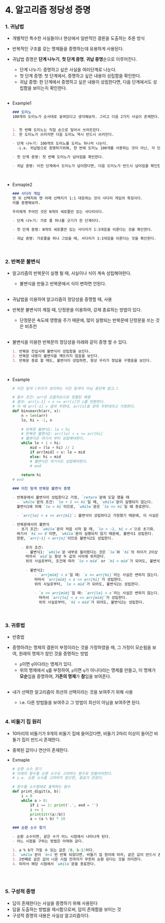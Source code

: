 # 4. 알고리즘 정당성 증명

### 1. 귀납법

- 개별적인 특수한 사실들이나 현상에서 일반적인 결론을 도출하는 추론 방식

- 반복적인 구조를 갖는 명제들을 증명하는데 유용하게 사용된다.

- 귀납법 증명은 **단계 나누기**, **첫 단계 증명**, **귀납 증명**순으로 이루어진다.

  - 단계 나누기: 증명하고 싶은 사실을 여러단계로 나눈다.
  - 첫 단계 증명: 첫 단계에서, 증명하고 싶은 내용이 성립함을 확인한다.
  - 귀납 증명: 한 단계에서 증명하고 싶은 내용이 성립한다면, 다음 단계에서도 성립함을 보이는지 확인한다.

  <br>

- Example1

  ```markdown
  ### 도미노
  100개의 도미노가 순서대로 놓여있다고 생각해보자. 그리고 다음 2가지 사실이 존재한다.
  
  
  1. 첫 번째 도미노는 직접 손으로 밀어서 쓰러트린다.
  2. 한 도미노가 쓰러지면 다음 도미노 역시 반드시 쓰러진다.
  
  - 단계 나누기: 100개의 도미노를 도미노 하나씩 나눈다.
  	-i.e. 귀납법으로 증명하기위해, 한 번에 도미노 100개를 사용하는 것이 아닌, 각 단계마다 도미노 1개만 사용한다.
  
  - 첫 단계 증명: 첫 번째 도미노가 넘어짐을 확인한다.
  
  - 귀납 증명: 이전 단계에서 도미노가 넘어졌다면, 다음 도미노가 반드시 넘어짐을 확인한다.
  ```

<br>

- Exmaple2

  ```markdown
  ### 사다리 게임
  맨 위 선택지와 맨 아래 선택지가 1:1 대응하는 것이 사다리 게임의 특징이다.
  이를 증명해보자.
  
  우리에게 주어진 것은 N개의 세로줄만 있는 사다리이다.
  
  - 단계 나누기: 가로 줄 하나를 긋기가 한 단계이다.
  
  - 첫 단계 증명: N개의 세로줄만 있는 사다리가 1:1대응을 이룬다는 것을 확인한다.
  
  - 귀납 증명: 가로줄을 하나 그었을 때, 사다리가 1:1대응을 이룬다는 것을 확인한다.
  ```

  <br>

### 2. 반복문 불변식

- 알고리즘의 반복문이 실행 될 때, 사실이나 식이 계속 성립해야한다. 

  - 불변식을 만들고 반복문에서 식이 변하면 안된다.

  <br>

- 귀납법을 이용하여 알고리즘의 정당성을 증명할 때, 사용

- 반복문 불변식이 깨질 때, 단정문을 이용하여, 강제 종료하는 방법이 있다. 

  - 단정문은 속도에 영향을 주기 때문에, 많이 실행되는 반복문에 단정문을 쓰는 것은 비추천

  <br>

- 불변식을 이용한 반복문의 정당성을 아래와 같이 증명 할 수 있다.

  ```markdown
  1. 반복문 진입시에 불변식이 성립함을 보인다.
  2. 반복문 내용이 불변식을 깨뜨리지 않음을 보인다.
  3. 반복문 종료 할 때도, 불변식이 성립하면, 항상 우리가 정답을 구했음을 보인다.
  ```

  <br>

- Example

  ```python
  # 이진 탐색 (우리가 생각하는 이진 탐색이 아님 종만북 참고.)
  
  # 필수 조건: arr은 오름차순으로 정렬된 배열
  # 결과: arr[i-1] < x <= arr[i]인 i를 반환한다.
  # 이 때 arr[-1] = 음의 무한대, arr[n]을 양의 무한대라고 가정한다.
  def binsearch(arr, x):
      n = len(arr)
      lo, hi = -1, n
      
      # 반복문 불변식1: lo < hi
      # 반복문 불변식2: arr[lo] < x <= arr[hi]
      # 불변식은 여기서 부터 성립해야한다.
      while lo + 1 < hi:
          mid = (lo + hi) // 2
          if arr[mid] < x: lo = mid
          else: hi = mid
          # 불변식은 여기서도 성립해야한다.
          # end
          
      return hi
  # end
  ```

  ```markdown
  ### 이진 탐색 반복문 불변식 증명
  
  - 반복문에서 불변식이 성립한다고 가정, `return`문에 도달 했을 때
  	- `while`문의 조건: `lo + 1 >= hi`일 때, `while`문이 실행되지 않는다. 
  	불변식1에 의해 `lo < hi`이므로, `while`문은 `lo == hi`일 떄 종료한다.
  
  	- `arr[lo] < x <= arr[hi]`: 불변식이 성립하다고 가정했기 때문에, 이 사실은 자명하다.
  	
  - 반복문에서의 불변식
  	- 초기 조건: `while`문이 처음 시작 할 때, `lo = -1, hi = n`으로 초기화. 
  	여기서 `hi == 0`이면, `while`문이 실행되지 않기 때문에, 불변식1 성립한다.
  	한편, `arr[-1] < arr[n]`이므로 불변식2도 성립한다.
  	
      - 유지 조건:
      	- 불변식1: `while`문 내부로 들어왔다는 것은 `lo`와 `hi`의 차이가 2이상 난다는 것을 의미한다. 
      	따라서 `mid`는 항상 두 값의 사이에 위치한다. 
      	위의 사실로부터, 조건에 따라 `lo = mid` or `hi = mid`가 되어도, 불변식1은 항상 성립한다.
      	
      	- 불변식2: 
      		- `arr[mid] < x`일 때: `x <= arr[hi]`라는 사실은 변하지 않는다. 
      		따라서 `arr[mid] < x <= arr[hi]`가 성립한다. 
      		위의 사실로부터, `lo = mid`가 되어도, 불변식2는 성립한다.
      		
      		- `x <= arr[mid]`일 때: `arr[lo] < x`라는 사실은 변하지 않는다.
              따라서 `arr[lo] < x <= arr[mid]`가 성립한다.
              위의 사실로부터, `hi = mid`가 되어도, 불변식2는 성립한다.
  ```

  <br>

### 3. 귀류법

- 반증법

- 증명하려는 명제의 결론이 부정이라는 것을 가정하였을 때, 그 가정이 모순됨을 보여, 원래의 명제가 참인 것을 증명하는 방법

  - `p`이면 `q`이다라는 명제가 있다. 
  - 위의 명제에서 `q`를 부정하여, `p`이면 `q`가 아니다라는 명제를 만들고, 이 명제가 **모순**임을 증명하여, **기존의 명제**가 **참**임을 보여준다.

  <br>

- 내가 선택한 알고리즘이 최선의 선택이라는 것을 보여주기 위해 사용

  - i.e. 다른 방법들을 보여주고 그 방법이 최선이 아님을 보여주면 된다.

  <br>

### 4. 비둘기 집 원리

- 10마리의 비둘기가 9개의 비둘기 집에 들어갔다면, 비둘기 2마리 이상이 들어간 비둘기 집이 반드시 존재한다.

- 중복된 값이나 연산이 존재한다.

- Exmaple

  ```python
  # 순환 소수 찾기
  # 아래의 함수를 순환 소수도 고려하는 함수로 만들어야한다.
  # i.e. 순환 소수를 고려하지 않으면, 종료가 안된다.
  
  # 분수를 소수형태로 출력하는 함수
  def print_digit(a, b):
      i = 0
      while a > 0:
          if i == 1: print('.', end = '')
          i += 1
          print(str(a//b))
          a = (a % b) * 10
  ```

  ```markdown
  ### 순환 소수 찾기
  
  - 순환 소수이면, 같은 수가 어느 시점에서 나타나게 된다.
  - 어느 시점을 구하는 방법은 아래와 같다.
  
  1. a % b가 가질 수 있는 값은 [0, b-1]이다.
  2. `while`문이 `b+1`번 반복 되었다면, 비둘기 집 원리에 따라, 같은 값이 반드시 존재한다.
  3. 2번째로 같은 값이 나온 시점 전까지가 무한히 순환 된다는 것을 의미한다.
  4. 따라서 해당 시점에서 `while`문을 종료한다.
  	
  ```

  <br>

### 5. 구성적 증명

- 답이 존재한다는 사실을 증명하기 위해 사용된다
- 답을 도출하는 방법을 제시함으로써, 답이 존재함을 보이는 것
- 구성적 증명의 내용은 사실상 알고리즘이다.













